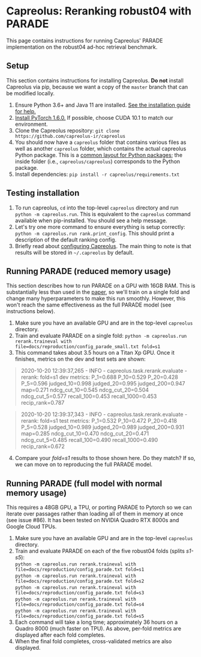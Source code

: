 # Capreolus: Reranking robust04 with PARADE
This page contains instructions for running Capreolus' PARADE implementation on the robust04 ad-hoc retrieval benchmark.

## Setup
This section contains instructions for installing Capreolus. **Do not** install Capreolus via pip, because we want a copy of the `master` branch that can be modified locally.

1. Ensure Python 3.6+ and Java 11 are installed. [See the installation guide for help.](https://capreolus.ai/en/latest/installation.html)
2. [Install PyTorch 1.6.0.](https://pytorch.org/get-started/locally/) If possible, choose CUDA 10.1 to match our environment.
3. Clone the Capreolus repository: `git clone https://github.com/capreolus-ir/capreolus`
4. You should now have a `capreolus` folder that contains various files as well as another `capreolus` folder, which contains the actual capreolus Python package. This is a [common layout for Python packages](https://python-packaging.readthedocs.io/en/latest/minimal.html); the inside folder (i.e., `capreolus/capreolus`) corresponds to the Python package.
5. Install dependencies: `pip install -r capreolus/requirements.txt`

## Testing installation
1. To run capreolus, `cd` into the top-level `capreolus` directory  and run `python -m capreolus.run`. This is equivalent to the `capreolus` command available when pip-installed. You should see a help message.
2. Let's try one more command to ensure everything is setup correctly: `python -m capreolus.run rank.print_config`. This should print a description of the default ranking config.
3. Briefly read about [configuring Capreolus](https://capreolus.ai/en/latest/installation.html#configuring-capreolus). The main thing to note is that results will be stored in `~/.capreolus` by default.

## Running PARADE (reduced memory usage)
This section describes how to run PARADE on a GPU with 16GB RAM. This is substantially less than used in the [paper](https://arxiv.org/abs/2008.09093), so we'll train on a single fold and change many hyperparameters to make this run smoothly. However, this won't reach the same effectiveness as the full PARADE model (see instructions below).

1. Make sure you have an available GPU and are in the top-level `capreolus` directory.
2. Train and evaluate PARADE on a single fold: `python -m capreolus.run rerank.traineval with file=docs/reproduction/config_parade_small.txt fold=s1`
3. This command takes about 3.5 hours on a Titan Xp GPU. Once it finishes, metrics on the dev and test sets are shown:
> 2020-10-20 12:39:37,265 - INFO - capreolus.task.rerank.evaluate - rerank: fold=s1 dev metrics: P_1=0.688 P_10=0.529 P_20=0.428 P_5=0.596 judged_10=0.998 judged_20=0.995 judged_200=0.947 map=0.271 ndcg_cut_10=0.545 ndcg_cut_20=0.504 ndcg_cut_5=0.577 recall_100=0.453 recall_1000=0.453 recip_rank=0.787

> 2020-10-20 12:39:37,343 - INFO - capreolus.task.rerank.evaluate - rerank: fold=s1 test metrics: P_1=0.532 P_10=0.472 P_20=0.418 P_5=0.528 judged_10=0.989 judged_20=0.989 judged_200=0.931 map=0.285 ndcg_cut_10=0.470 ndcg_cut_20=0.471 ndcg_cut_5=0.485 recall_100=0.490 recall_1000=0.490 recip_rank=0.672
4. Compare your *fold=s1* results to those shown here. Do they match? If so, we can move on to reproducing the full PARADE model.

## Running PARADE (full model with normal memory usage)
This requires a 48GB GPU, a TPU, or porting PARADE to Pytorch so we can iterate over passages rather than loading all of them in memory at once (see issue #86). It has been tested on NVIDIA Quadro RTX 8000s and Google Cloud TPUs.

1. Make sure you have an available GPU and are in the top-level `capreolus` directory.
2. Train and evaluate PARADE on each of the five robust04 folds (splits *s1-s5*): <br/>
`python -m capreolus.run rerank.traineval with file=docs/reproduction/config_parade.txt fold=s1` <br/>
`python -m capreolus.run rerank.traineval with file=docs/reproduction/config_parade.txt fold=s2` <br/>
`python -m capreolus.run rerank.traineval with file=docs/reproduction/config_parade.txt fold=s3` <br/>
`python -m capreolus.run rerank.traineval with file=docs/reproduction/config_parade.txt fold=s4` <br/>
`python -m capreolus.run rerank.traineval with file=docs/reproduction/config_parade.txt fold=s5`
3. Each command will take a long time; approximately 36 hours on a Quadro 8000 (much faster on TPU). As above, per-fold metrics are displayed after each fold completes.
4. When the final fold completes, cross-validated metrics are also displayed.
